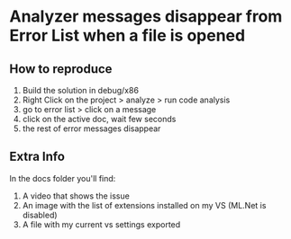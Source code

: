 # Analyzer messages disappear from Error List when a file is opened

## How to reproduce

1. Build the solution in debug/x86
2. Right Click on the project > analyze > run code analysis 
3. go to error list > click on a message
4. click on the active doc, wait few seconds
5. the rest of error messages disappear

## Extra Info

In the docs folder you'll find:
1. A video that shows the issue
2. An image with the list of extensions installed on my VS (ML.Net is disabled)
3. A file with my current vs settings exported


